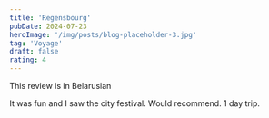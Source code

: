 ```yaml
---
title: 'Regensbourg'
pubDate: 2024-07-23
heroImage: '/img/posts/blog-placeholder-3.jpg'
tag: 'Voyage'
draft: false
rating: 4
---
```


This review is in Belarusian

It was fun and I saw the city festival. Would recommend. 1 day trip.
